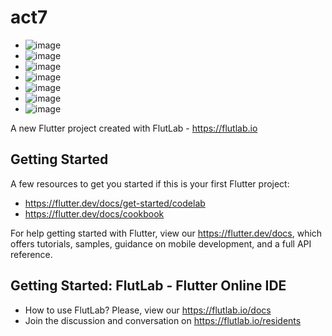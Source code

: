 # act7
- ![image](https://github.com/user-attachments/assets/6fdae5bf-cd1d-49fc-b73f-8f6632d9f928)
- ![image](https://github.com/user-attachments/assets/afafdced-0e4c-4356-9563-ba62efeffc2e)
- ![image](https://github.com/user-attachments/assets/0570906a-54d4-4ed3-89ba-ac1a9f25d5b7)
- ![image](https://github.com/user-attachments/assets/661ff030-d9b5-47ec-ab3f-c45d91ed1aec)
- ![image](https://github.com/user-attachments/assets/0b6c78e1-b29a-4285-86e1-d6b6013cdd05)
- ![image](https://github.com/user-attachments/assets/792b5960-69bf-411c-b941-a74245c124aa)
- ![image](https://github.com/user-attachments/assets/c2f3ac5f-459a-48b9-b3dd-3020be7b13ef)








A new Flutter project created with FlutLab - https://flutlab.io

## Getting Started

A few resources to get you started if this is your first Flutter project:

- https://flutter.dev/docs/get-started/codelab
- https://flutter.dev/docs/cookbook

For help getting started with Flutter, view our
https://flutter.dev/docs, which offers tutorials,
samples, guidance on mobile development, and a full API reference.

## Getting Started: FlutLab - Flutter Online IDE

- How to use FlutLab? Please, view our https://flutlab.io/docs
- Join the discussion and conversation on https://flutlab.io/residents
